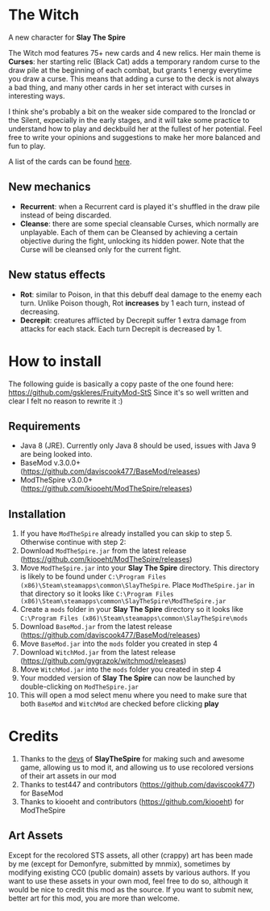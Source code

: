 # The Witch
A new character for **Slay The Spire**

The Witch mod features 75+ new cards and 4 new relics.
Her main theme is **Curses**: her starting relic (Black Cat) adds a temporary random curse to the draw pile at the beginning of each combat, but grants 1 energy everytime you draw a curse. This means that adding a curse to the deck is not always a bad thing, and many other cards in her set interact with curses in interesting ways.

I think she's probably a bit on the weaker side compared to the Ironclad or the Silent, expecially in the early stages, and it will take some practice to understand how to play and deckbuild her at the fullest of her potential. Feel free to write your opinions and suggestions to make her more balanced and fun to play.

A list of the cards can be found [here](https://docs.google.com/spreadsheets/d/19tAd2g6CMNSAXdArFp2ZNpAosv3Rltb3qv1Cnc40RSk/edit?usp=sharing).

## New mechanics ##
* **Recurrent**: when a Recurrent card is played it's shuffled in the draw pile instead of being discarded.
* **Cleanse**: there are some special cleansable Curses, which normally are unplayable. Each of them can be Cleansed by achieving a certain objective during the fight, unlocking its hidden power. Note that the Curse will be cleansed only for the current fight.

## New status effects ##
* **Rot**: similar to Poison, in that this debuff deal damage to the enemy each turn. Unlike Poison though, Rot **increases** by 1 each turn, instead of decreasing.
* **Decrepit**: creatures afflicted by Decrepit suffer 1 extra damage from attacks for each stack. Each turn Decrepit is decreased by 1.

# How to install
The following guide is basically a copy paste of the one found here: https://github.com/gskleres/FruityMod-StS
Since it's so well written and clear I felt no reason to rewrite it :)

## Requirements ##
* Java 8 (JRE). Currently only Java 8 should be used, issues with Java 9 are being looked into.
* BaseMod v.3.0.0+ (https://github.com/daviscook477/BaseMod/releases)
* ModTheSpire v3.0.0+ (https://github.com/kiooeht/ModTheSpire/releases)

## Installation ##
1. If you have `ModTheSpire` already installed you can skip to step 5. Otherwise continue with step 2:
2. Download `ModTheSpire.jar` from the latest release (https://github.com/kiooeht/ModTheSpire/releases)
3. Move `ModTheSpire.jar` into your **Slay The Spire** directory. This directory is likely to be found under `C:\Program Files (x86)\Steam\steamapps\common\SlayTheSpire`. Place `ModTheSpire.jar` in that directory so it looks like `C:\Program Files (x86)\Steam\steamapps\common\SlayTheSpire\ModTheSpire.jar`
4. Create a `mods` folder in your **Slay The Spire** directory so it looks like `C:\Program Files (x86)\Steam\steamapps\common\SlayTheSpire\mods`
5. Download `BaseMod.jar` from the latest release (https://github.com/daviscook477/BaseMod/releases)
6. Move `BaseMod.jar` into the `mods` folder you created in step 4
7. Download `WitchMod.jar` from the latest release (https://github.com/gygrazok/witchmod/releases)
8. Move `WitchMod.jar` into the `mods` folder you created in step 4
9. Your modded version of **Slay The Spire** can now be launched by double-clicking on `ModTheSpire.jar`
10. This will open a mod select menu where you need to make sure that both `BaseMod` and `WitchMod` are checked before clicking **play**

# Credits #
1. Thanks to the [devs](https://www.megacrit.com/) of **SlayTheSpire** for making such and awesome game, allowing us to mod it, and allowing us to use recolored versions of their art assets in our mod
2. Thanks to test447 and contributors (https://github.com/daviscook477) for BaseMod
3. Thanks to kiooeht and contributors (https://github.com/kiooeht) for ModTheSpire

## Art Assets ##
Except for the recolored STS assets, all other (crappy) art has been made by me (except for Demonfyre, submitted by mnmix), sometimes by modifying existing CC0 (public domain) assets by various authors. If you want to use these assets in your own mod, feel free to do so, although it would be nice to credit this mod as the source.
If you want to submit new, better art for this mod, you are more than welcome.